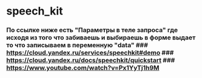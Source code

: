 # speech_kit
### По ссылке ниже есть "Параметры в теле запроса" где исходя из того что забиваешь и выбираешь в форме выдает  то что записываем в переменную "data"     ### https://cloud.yandex.ru/services/speechkit#demo     ### https://cloud.yandex.ru/docs/speechkit/quickstart     ### https://www.youtube.com/watch?v=Px1YyTj1h9M
